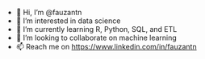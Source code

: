 - 👋 Hi, I’m @fauzantn
- 👀 I’m interested in data science
- 🌱 I’m currently learning R, Python, SQL, and ETL
- 💞️ I’m looking to collaborate on machine learning
- 📫 Reach me on https://www.linkedin.com/in/fauzantn

<!---
fauzantn/fauzantn is a ✨ special ✨ repository because its `README.md` (this file) appears on your GitHub profile.
You can click the Preview link to take a look at your changes.
--->
